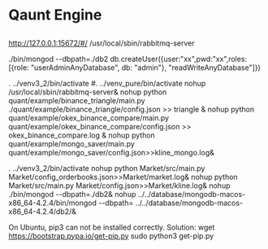 Qaunt Engine 
========================

##

http://127.0.0.1:15672/#/
/usr/local/sbin/rabbitmq-server


./bin/mongod --dbpath=./db2
db.createUser({user:"xx",pwd:"xx",roles:[{role: "userAdminAnyDatabase", db: "admin"}, "readWriteAnyDatabase"]})


. ../venv3_2/bin/activate
#. ../venv_pure/bin/activate
nohup /usr/local/sbin/rabbitmq-server&
nohup python quant/example/binance_triangle/main.py  ./quant/example/binance_triangle/config.json >> triangle  &
nohup python quant/example/okex_binance_compare/main.py  quant/example/okex_binance_compare/config.json >> okex_binance_compare.log &
nohup python quant/example/mongo_saver/main.py quant/example/mongo_saver/config.json>>kline_mongo.log&

. ../venv3_2/bin/activate
nohup python Market/src/main.py Market/config_orderbooks.json>>Market/market.log&
nohup python Market/src/main.py Market/config.json>>Market/kline.log&
nohup ./bin/mongod --dbpath=./db2&
nohup ../../database/mongodb-macos-x86_64-4.2.4/bin/mongod --dbpath= ../../database/mongodb-macos-x86_64-4.2.4/db2/&


On Ubuntu, pip3 can not be installed correctly. 
Solution:
	wget https://bootstrap.pypa.io/get-pip.py
	sudo python3 get-pip.py 